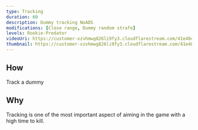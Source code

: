 ```yaml
---
type: Tracking
duration: 60
description: Dummy tracking NoADS
modifications: [Close range, Dummy random strafe]
levels: Rookie-Predator
videoUri: https://customer-xzvhmwg826li9fy3.cloudflarestream.com/41e48ce744e72ba94c0829a8eedcc587/downloads/default.mp4
thumbnail: https://customer-xzvhmwg826li9fy3.cloudflarestream.com/41e48ce744e72ba94c0829a8eedcc587/thumbnails/thumbnail.jpg
---
```


## How

Track a dummy

## Why

Tracking is one of the most important aspect of aiming in the game with a high time to kill.
